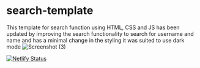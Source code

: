 # search-template
This template for search function using HTML, CSS and JS has been updated by improving the search functionality to search for username and name and has a minimal change in the styling it was suited to use dark mode
![Screenshot (3)](https://user-images.githubusercontent.com/103539335/176983762-1d732713-9677-412d-889a-dd20e8146f7c.png)


[![Netlify Status](https://api.netlify.com/api/v1/badges/2f211920-b40b-4d46-9e90-ee07b67d8852/deploy-status)](https://app.netlify.com/sites/genuine-snickerdoodle-971d67/deploys)
